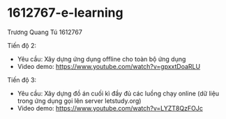 # 1612767-e-learning

Trương Quang Tú 
1612767

Tiến độ 2: 
  - Yêu cầu: Xây dựng ứng dụng offline cho toàn bộ ứng dụng
  - Video demo: https://www.youtube.com/watch?v=gpxxtDoaRLU

Tiến độ 3:
  - Yêu cầu: Xây dựng đồ án cuối kì đầy đủ các luồng chạy online (dữ liệu trong ứng dụng gọi lên server letstudy.org)
  - Video demo: https://www.youtube.com/watch?v=LYZT8QzFOJc
